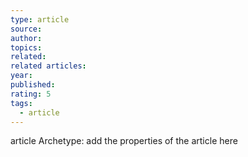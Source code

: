```yaml
---
type: article
source:
author:
topics:
related:
related articles:
year:
published:
rating: 5
tags:
  - article
---
```

article Archetype: add the properties of the article here
